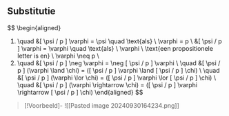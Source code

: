## Substitutie

$$
\begin{aligned}
1. \quad &[ \psi / p ] \varphi = \psi \quad \text{als} \ \varphi = p \\
   &[ \psi / p ] \varphi = \varphi \quad \text{als} \ \varphi \ \text{een propositionele letter is en} \ \varphi \neq p \\
2. \quad &[ \psi / p ] \neg \varphi = \neg [ \psi / p ] \varphi \\
\quad &[ \psi / p ] (\varphi \land \chi) = ([ \psi / p ] \varphi \land [ \psi / p ] \chi) \\
\quad &[ \psi / p ] (\varphi \lor \chi) = ([ \psi / p ] \varphi \lor [ \psi / p ] \chi) \\
\quad &[ \psi / p ] (\varphi \rightarrow \chi) = ([ \psi / p ] \varphi \rightarrow [ \psi / p ] \chi)
\end{aligned}
$$

> [!Voorbeeld]-
> ![[Pasted image 20240930164234.png]]